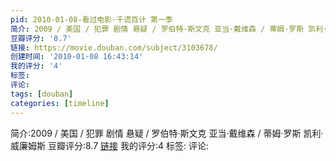 ```yaml
---
pid: 2010-01-08-看过电影-千谎百计 第一季
简介: 2009 / 美国 / 犯罪 剧情 悬疑 / 罗伯特·斯文克 亚当·戴维森 / 蒂姆·罗斯 凯利·威廉姆斯
豆瓣评分: '8.7'
链接: https://movie.douban.com/subject/3103678/
创建时间: '2010-01-08 16:43:14'
我的评分: '4'
标签:
评论:
tags: [douban]
categories: [timeline]
---
```

简介:2009 / 美国 / 犯罪 剧情 悬疑 / 罗伯特·斯文克 亚当·戴维森 / 蒂姆·罗斯 凯利·威廉姆斯
豆瓣评分:8.7
[链接](https://movie.douban.com/subject/3103678/)
我的评分:4
标签:
评论:
